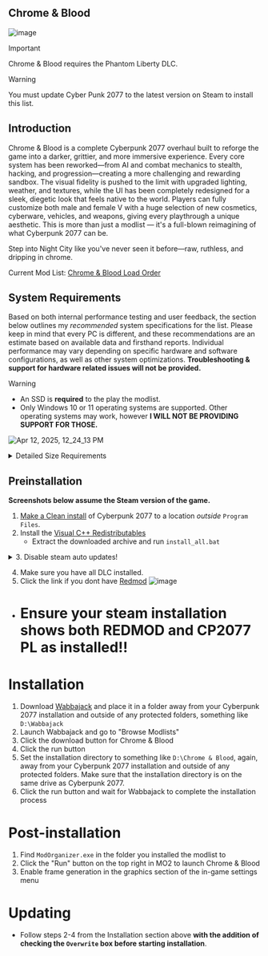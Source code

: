## Chrome & Blood
![image](https://github.com/user-attachments/assets/e16c83b3-bcf5-44ec-ad41-00847db8a5ea)

>[!IMPORTANT]
>Chrome & Blood requires the Phantom Liberty DLC.

>[!WARNING]
>You must update Cyber Punk 2077 to the latest version on Steam to install this list.

## Introduction

Chrome & Blood is a complete Cyberpunk 2077 overhaul built to reforge the game into a darker, grittier, and more immersive experience. Every core system has been reworked—from AI and combat mechanics to stealth, hacking, and progression—creating a more challenging and rewarding sandbox. The visual fidelity is pushed to the limit with upgraded lighting, weather, and textures, while the UI has been completely redesigned for a sleek, diegetic look that feels native to the world. Players can fully customize both male and female V with a huge selection of new cosmetics, cyberware, vehicles, and weapons, giving every playthrough a unique aesthetic. This is more than just a modlist — it's a full-blown reimagining of what Cyberpunk 2077 can be.

Step into Night City like you've never seen it before—raw, ruthless, and dripping in chrome.

Current Mod List: [Chrome & Blood Load Order](https://loadorderlibrary.com/lists/chrome-blood-2)

## System Requirements

Based on both internal performance testing and user feedback, the section below outlines my *recommended* system specifications for the list. Please keep in mind that every PC is different, and these recommendations are an estimate based on available data and firsthand reports. Individual performance may vary depending on specific hardware and software configurations, as well as other system optimizations. **Troubleshooting & support for hardware related issues will not be provided.**

>[!WARNING]
>
>- An SSD is **required** to the play the modlist.
>- Only Windows 10 or 11 operating systems are supported. Other operating systems may work, however **I WILL NOT BE PROVIDING SUPPORT FOR THOSE.**

 ![Apr 12, 2025, 12_24_13 PM](https://github.com/user-attachments/assets/e5d44fd3-275a-4c84-b85e-97678b39d29b)

<Details>
<summary>Detailed Size Requirements</summary>

Base Game and DLC: 84.6

Downloads Size: ~27.9 GB  

Install Size: ~27.8 GB

**MODLIST TOTAL SIZE: ~56.1 GB**

**OVERALL SIZE REQUIREMENT: ~140 GB**  

</Details>

## Preinstallation

**Screenshots below assume the Steam version of the game.** 
1. [Make a Clean install](https://support.cdprojektred.com/en/cyberpunk/pc/sp-technical/issue/2233/how-do-i-perform-a-clean-install-of-the-game) of Cyberpunk 2077 to a location _outside_ `Program Files`.
2. Install the [Visual C++ Redistributables](https://www.techpowerup.com/download/visual-c-redistributable-runtime-package-all-in-one/)
   - Extract the downloaded archive and run `install_all.bat`
<Details>
<summary>3. Disable steam auto updates!</summary>

1. Right-click the title under your Library, and select "Properties..."
2. In the "UPDATES" tab, change Automatic Updates to "Update only when I launch it"  
3. ONLY launch the game from Mod Organizer 2 from this point on! *You have been warned!*

</Details>
   
4. Make sure you have all DLC installed.
5. Click the link if you dont have [Redmod](https://store.steampowered.com/app/2060310/Cyberpunk_2077_REDmod/)
   ![image](https://github.com/user-attachments/assets/dc727531-5f72-4bb6-aa64-df340b48c1a3)

  - # Ensure your steam installation shows both REDMOD and CP2077 PL as installed!!

# Installation

1. Download [Wabbajack](https://www.wabbajack.org) and place it in a folder away from your Cyberpunk 2077 installation and outside of any protected folders, something like `D:\Wabbajack`
2. Launch Wabbajack and go to "Browse Modlists"
3. Click the download button for Chrome & Blood
4. Click the run button
5. Set the installation directory to something like `D:\Chrome & Blood`, again, away from your Cyberpunk 2077 installation and outside of any protected folders. Make sure that the installation directory is on the same drive as Cyberpunk 2077.
6. Click the run button and wait for Wabbajack to complete the installation process

# Post-installation

1. Find `ModOrganizer.exe` in the folder you installed the modlist to
2. Click the "Run" button on the top right in MO2 to launch Chrome & Blood
3. Enable frame generation in the graphics section of the in-game settings menu

# Updating

- Follow steps 2-4 from the Installation section above **with the addition of checking the `Overwrite` box before starting installation**.
